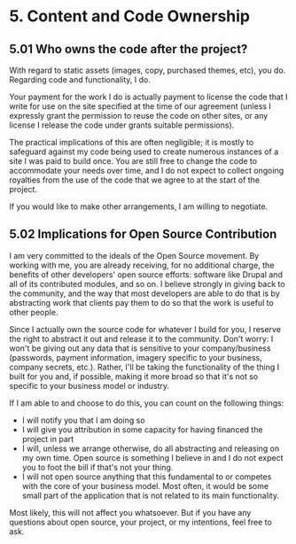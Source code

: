 # 5. Content and Code Ownership

## 5.01 Who owns the code after the project?

With regard to static assets (images, copy, purchased themes, etc), you do. Regarding code and functionality, I do.

Your payment for the work I do is actually payment to license the code that
I write for use on the site specified at the time of our agreement (unless
I expressly grant the permission to reuse the code on other sites, or any
license I release the code under grants suitable permissions).

The practical implications of this are often negligible; it is mostly to
safeguard against my code being used to create numerous instances of a site
I was paid to build once. You are still free to change the code to accommodate
your needs over time, and I do not
expect to collect ongoing royalties from the use of the code that we agree to
at the start of the project.

If you would like to make other arrangements, I am willing to negotiate.

## 5.02 Implications for Open Source Contribution

I am very committed to the ideals of the Open Source movement. By working with
me, you are already receiving, for no additional charge, the benefits of other
developers' open source efforts: software like Drupal and all of its
contributed modules, and so on. I believe strongly in giving back to the
community, and the way that most developers are able to do that is by
abstracting work that clients pay them to do so that the work is useful to
other people.

Since I actually own the source code for whatever I build for you, I reserve
the right to abstract it out and release it to the community. Don't worry:
I won't be giving out any data that is sensitive to your company/business
(passwords, payment information, imagery specific to your business, company secrets, etc.). Rather, I'll be taking
the functionality of the thing I built for you and, if possible, making it more
broad so that it's not so specific to your business model or industry.

If I am able to and choose to do this, you can count on the following things:

* I will notify you that I am doing so
* I will give you attribution in some capacity for having financed the project in part
* I will, unless we arrange otherwise, do all abstracting and releasing on my own time. Open source is something I believe in and I do not expect you to foot the bill if that's not your thing.
* I will not open source anything that this fundamental to or competes with the core of your business model. Most often, it would be some small part of the application that is not related to its main functionality.

Most likely, this will not affect you whatsoever. But if you have any questions
about open source, your project, or my intentions, feel free to ask.
